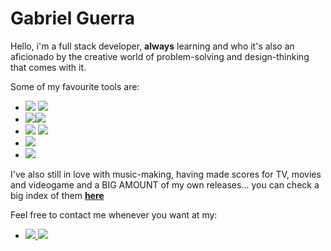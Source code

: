 <h1> Gabriel Guerra </h1>

<p> Hello, i'm a full stack developer, <strong>always</strong> learning and who it's also an aficionado by the creative world of problem-solving and design-thinking that comes with it.
</p>

<p>
Some of my favourite tools are:
<ul>
  <li> <img src="https://img.shields.io/badge/Ruby-CC342D?style=for-the-badge&logo=ruby&logoColor=white"> <img src="https://img.shields.io/badge/Ruby_on_Rails-CC0000?style=for-the-badge&logo=ruby-on-rails&logoColor=white"> </li>
  <li> <img src="https://img.shields.io/badge/JavaScript-323330?style=for-the-badge&logo=javascript&logoColor=F7DF1E"><img src="https://img.shields.io/badge/Vue.js-35495E?style=for-the-badge&logo=vuedotjs&logoColor=4FC08D"> </li>
  <li> <img src="https://img.shields.io/badge/CSS3-1572B6?style=for-the-badge&logo=css3&logoColor=white"> <img src="https://img.shields.io/badge/HTML5-E34F26?style=for-the-badge&logo=html5&logoColor=white"></li>
  <li> <img src="https://img.shields.io/badge/Wordpress-21759B?style=for-the-badge&logo=wordpress&logoColor=white"> </li>
  <li> <img src="https://img.shields.io/badge/PostgreSQL-316192?style=for-the-badge&logo=postgresql&logoColor=white"</li>
</ul>
</p>

<p>
I've also still in love with music-making, having made scores for TV, movies and videogame and a BIG AMOUNT of my own releases... you can check a big index of them <strong><a href="https://gabrielguerra.org">here</a></strong>
</p>

<p> Feel free to contact me whenever you want at my:
<ul>
  <li>
    <a href="mailto:gabrielpessoaguerracavalcanti@gmail.com"> <img src="https://img.shields.io/badge/Gmail-D14836?style=for-the-badge&logo=gmail&logoColor=white"> </a>
    <a href="https://www.linkedin.com/in/gabriel-pessoa-guerra/"> <img src="https://img.shields.io/badge/LinkedIn-0077B5?style=for-the-badge&logo=linkedin&logoColor=white"> </a>
  </li>
</ul>
</p>


<!--
**guerrinharj/guerrinharj** is a ✨ _special_ ✨ repository because its `README.md` (this file) appears on your GitHub profile.

Here are some ideas to get you started:

- 🔭 I’m currently working on ...
- 🌱 I’m currently learning ...
- 👯 I’m looking to collaborate on ...
- 🤔 I’m looking for help with ...
- 💬 Ask me about ...
- 📫 How to reach me: ...
- 😄 Pronouns: ...
- ⚡ Fun fact: ...
-->
